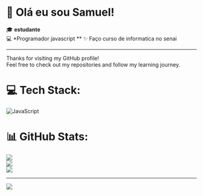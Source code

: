 # 👋 Olá eu sou Samuel!

🎓 **estudante**  
💻 *Programador javascript **
✨ Faço curso de informatica no senai


---

Thanks for visiting my GitHub profile!  
Feel free to check out my repositories and follow my learning journey.
 
# 💻 Tech Stack:
![JavaScript](https://img.shields.io/badge/javascript-%23323330.svg?style=for-the-badge&logo=javascript&logoColor=%23F7DF1E)
# 📊 GitHub Stats:
![](https://github-readme-stats.vercel.app/api?username=Samuel-hub034&theme=monokai&hide_border=false&include_all_commits=false&count_private=false)<br/>
![](https://nirzak-streak-stats.vercel.app/?user=Samuel-hub034&theme=monokai&hide_border=false)<br/>
![](https://github-readme-stats.vercel.app/api/top-langs/?username=Samuel-hub034&theme=monokai&hide_border=false&include_all_commits=false&count_private=false&layout=compact)

---
[![](https://visitcount.itsvg.in/api?id=Samuel-hub034&icon=9&color=4)](https://visitcount.itsvg.in)

<!-- Proudly created with GPRM ( https://gprm.itsvg.in ) -->

<!--
You can always update this README to add more details, your social links, or a fun personal touch!
-->


<!--
You can always update this README to add more details, your social links, or a fun personal touch!
-->

<!--
You can always update this README to add more details, your social links, or a fun personal touch!
-->
<!--
**Samuel-hub034/Samuel-hub034** is a ✨ _special_ ✨ repository because its `README.md` (this file) appears on your GitHub profile.

Here are some ideas to get you started:

- 🔭 I’m currently working on ...
- 🌱 I’m currently learning ...
- 👯 I’m looking to collaborate on ...
- 🤔 I’m looking for help with ...
- 💬 Ask me about ...
- 📫 How to reach me: ...
- 😄 Pronouns: ...
- ⚡ Fun fact: ...
-->
